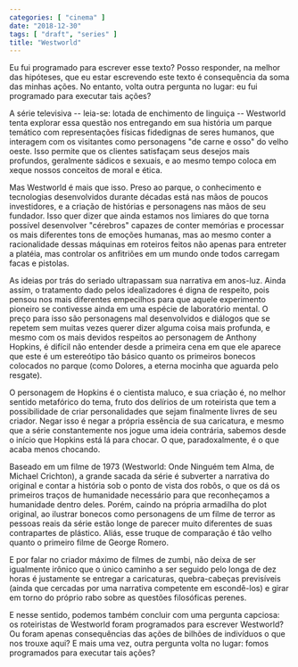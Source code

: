 ```yaml
---
categories: [ "cinema" ]
date: "2018-12-30"
tags: [ "draft", "series" ]
title: "Westworld"
---
```

Eu fui programado para escrever esse texto? Posso responder, na melhor
das hipóteses, que eu estar escrevendo este texto é consequência
da soma das minhas ações. No entanto, volta outra pergunta no lugar:
eu fui programado para executar tais ações?

A série televisiva -- leia-se: lotada de enchimento de linguiça --
Westworld tenta explorar essa questão nos entregando em sua história
um parque temático com representações físicas fidedignas de seres
humanos, que interagem com os visitantes como personagens "de carne
e osso" do velho oeste. Isso permite que os clientes satisfaçam seus
desejos mais profundos, geralmente sádicos e sexuais, e ao mesmo tempo
coloca em xeque nossos conceitos de moral e ética.

Mas Westworld é mais que isso. Preso ao parque, o conhecimento e
tecnologias desenvolvidos durante décadas está nas mãos de poucos
investidores, e a criação de histórias e personagens nas mãos de
seu fundador. Isso quer dizer que ainda estamos nos limiares do que
torna possível desenvolver "cérebros" capazes de conter memórias e
processar os mais diferentes tons de emoções humanas, mas ao mesmo
conter a racionalidade dessas máquinas em roteiros feitos não apenas
para entreter a platéia, mas controlar os anfitriões em um mundo onde
todos carregam facas e pistolas.

As ideias por trás do seriado ultrapassam sua narrativa em
anos-luz. Ainda assim, o tratamento dado pelos idealizadores é digna
de respeito, pois pensou nos mais diferentes empecilhos para que aquele
experimento pioneiro se contivesse ainda em uma espécie de laboratório
mental. O preço para isso são personagens mal desenvolvidos e diálogos
que se repetem sem muitas vezes querer dizer alguma coisa mais profunda,
e mesmo com os mais devidos respeitos ao personagem de Anthony Hopkins,
é difícil não entender desde a primeira cena em que ele aparece que
este é um estereótipo tão básico quanto os primeiros bonecos colocados
no parque (como Dolores, a eterna mocinha que aguarda pelo resgate).

O personagem de Hopkins é o cientista maluco, e sua criação é, no
melhor sentido metafórico do tema, fruto dos delírios de um roteirista
que tem a possibilidade de criar personalidades que sejam finalmente
livres de seu criador. Negar isso é negar a própria essência de sua
caricatura, e mesmo que a série constantemente nos jogue uma ideia
contrária, sabemos desde o início que Hopkins está lá para chocar. O
que, paradoxalmente, é o que acaba menos chocando.

Baseado em um filme de 1973 (Westworld: Onde Ninguém tem Alma, de Michael
Crichton), a grande sacada da série é subverter a narrativa do original
e contar a história sob o ponto de vista dos robôs, o que os dá os
primeiros traços de humanidade necessário para que reconheçamos a
humanidade dentro deles. Porém, caindo na própria armadilha do plot
original, ao ilustrar bonecos como personagens de um filme de terror
as pessoas reais da série estão longe de parecer muito diferentes de
suas contrapartes de plástico. Aliás, esse truque de comparação é
tão velho quanto o primeiro filme de George Romero.

E por falar no criador máximo de filmes de zumbi, não deixa de ser
igualmente irônico que o único caminho a ser seguido pelo longa de
dez horas é justamente se entregar a caricaturas, quebra-cabeças
previsíveis (ainda que cercadas por uma narrativa competente em
escondê-los) e girar em torno do próprio rabo sobre as questões
filosóficas perenes.

E nesse sentido, podemos também concluir com uma pergunta capciosa: os
roteiristas de Westworld foram programados para escrever Westworld? Ou
foram apenas consequências das ações de bilhões de indivíduos o
que nos trouxe aqui? E mais uma vez, outra pergunta volta no lugar:
fomos programados para executar tais ações?

